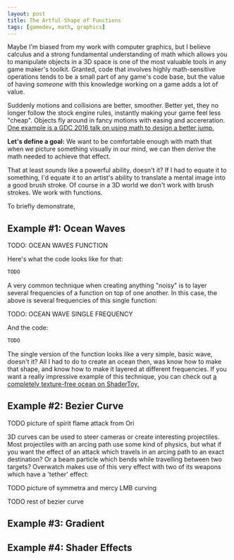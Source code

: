 ```yaml
---
layout: post
title: The Artful Shape of Functions
tags: [gamedev, math, graphics]
---
```

Maybe I'm biased from my work with computer graphics, but I believe calculus and a strong
fundamental understanding of math which allows you to manipulate objects in a 3D space is
one of the most valuable tools in any game maker's toolkit. Granted, code that involves
highly math-sensitive operations tends to be a small part of any game's code base, but
the value of having *someone* with this knowledge working on a game adds a lot of value.

Suddenly motions and collisions are better, smoother. Better yet, they no longer follow
the stock engine rules, instantly making your game feel less "cheap". Objects fly around
in fancy motions with easing and accereration. [One example is a GDC 2016 talk on using math to
design a better jump.](https://www.youtube.com/watch?v=hG9SzQxaCm8)
 
**Let's define a goal:** We want to be comfortable enough with math that when we picture something
visually in our mind, we can then *derive* the math needed to achieve that effect.

That at least *sounds* like a powerful ability, doesn't it? If I had to equate it to something,
I'd equate it to an artist's ability to translate a mental image into a good brush stroke.
Of course in a 3D world we don't work with brush strokes. We work with functions.

To briefly demonstrate,

## Example #1: Ocean Waves

TODO: OCEAN WAVES FUNCTION

Here's what the code looks like for that:

```python
TODO
```

A very common technique when creating anything "noisy" is to layer several frequencies of a function
on top of one another. In this case, the above is several frequencies of this single function:

TODO: OCEAN WAVE SINGLE FREQUENCY

And the code:

```python
TODO
```

The single version of the function looks like a very simple, basic wave, doesn't it? All I had to do to
create an ocean then, was know how to make that shape, and know how to make it layered at different
frequencies. If you want a really impressive example of this technique, you can check out [a completely
texture-free ocean on ShaderToy.](https://www.shadertoy.com/view/Ms2SD1)

## Example #2: Bezier Curve

TODO picture of spirit flame attack from Ori

3D curves can be used to steer cameras or create interesting projectiles. Most projectiles with an arcing
path use some kind of physics, but what if you want the effect of an attack which travels in an arcing path
to an exact destination? Or a beam particle which bends while travelling between two targets? Overwatch makes
use of this very effect with two of its weapons which have a 'tether' effect:

TODO picture of symmetra and mercy LMB curving

TODO rest of bezier curve

## Example #3: Gradient

## Example #4: Shader Effects

